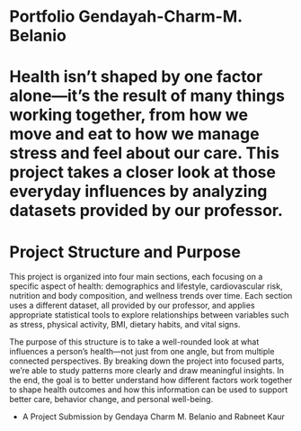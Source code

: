  # Portfolio Gendayah-Charm-M. Belanio 

 # Health isn’t shaped by one factor alone—it’s the result of many things working together, from how we move and eat to how we manage stress and feel about our care. This project takes a closer look at those everyday influences by analyzing datasets provided by our professor. 

 # Project Structure and Purpose
  This project is organized into four main sections, each focusing on a specific aspect of health: demographics and lifestyle, cardiovascular risk, nutrition and body composition, and wellness trends over time. Each section uses a different dataset, all provided by our professor, and applies appropriate statistical tools to explore relationships between variables such as stress, physical activity, BMI, dietary habits, and vital signs.

  The purpose of this structure is to take a well-rounded look at what influences a person’s health—not just from one angle, but from multiple connected perspectives. By breaking down the project into focused parts, we’re able to study patterns more clearly and draw meaningful insights. In the end, the goal is to better understand how different factors work together to shape health outcomes and how this information can be used to support better care, behavior change, and personal well-being.

- A Project Submission by Gendaya Charm M. Belanio and Rabneet Kaur

